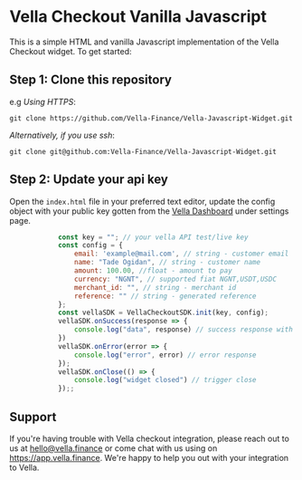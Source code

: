 # Vella Checkout Vanilla Javascript
This is a simple HTML and vanilla Javascript implementation of the Vella Checkout widget. To get started:

## Step 1: Clone this repository
e.g _Using HTTPS_:
```
git clone https://github.com/Vella-Finance/Vella-Javascript-Widget.git
```

_Alternatively, if you use ssh_:
```
git clone git@github.com:Vella-Finance/Vella-Javascript-Widget.git
```

## Step 2: Update your api key
Open the `index.html` file in your preferred text editor, update the config object with your public key gotten from the [Vella Dashboard](https://app.vella.finance) under settings page.
```javascript
            const key = ""; // your vella API test/live key
            const config = {
                email: 'example@mail.com', // string - customer email
                name: "Tade Ogidan", // string - customer name
                amount: 100.00, //float - amount to pay
                currency: "NGNT", // supported fiat NGNT,USDT,USDC
                merchant_id: "", // string - merchant id
                reference: "" // string - generated reference
            };
            const vellaSDK = VellaCheckoutSDK.init(key, config);
            vellaSDK.onSuccess(response => {
                console.log("data", response) // success response with data
            })
            vellaSDK.onError(error => {
                console.log("error", error) // error response
            });
            vellaSDK.onClose(() => {
                console.log("widget closed") // trigger close
            });;
```



## Support
If you're having trouble with Vella checkout integration, please reach out to us at hello@vella.finance or come chat with us using on https://app.vella.finance. We're happy to help you out with your integration to Vella.